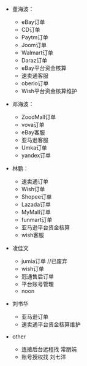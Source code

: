 - 董海波：

	- eBay订单
	- CD订单
	- Paytm订单
	- Joom订单
	- Walmart订单
	- Daraz订单
	- eBay平台资金核算
	- 速卖通客服
	- oberlo订单
	- Wish平台资金核算维护

- 邓海波：

	- ZoodMall订单
	- vova订单
	- eBay客服
	- 亚马逊客服
	- Umka订单
	- yandex订单


- 林鹏：

	- 速卖通订单
	- Wish订单
	- Shopee订单
	- Lazada订单
	- MyMall订单
	- funmart订单
	- 亚马逊平台资金核算
	- wish客服


- 凌佳文
	- jumia订单     //已废弃
	- wish订单
	- 冠通售后订单
	- 平台账号管理
	- noon

- 刘书华
	- 亚马逊订单
	- 速卖通平台资金核算维护
- other

	- 连接后台远程找 常丽娟
	- 账号授权找 刘七洋